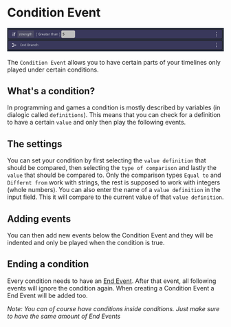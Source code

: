 # Condition Event
![image](./Images/Event_Condition.PNG)

The `Condition Event` allows you to have certain parts of your timelines only played under certain conditions.

## What's a condition?
In programming and games a condition is mostly described by variables (in dialogic called `definitions`).
This means that you can check for a definition to have a certain `value` and only then play the following events.

## The settings
You can set your condition by first selecting the `value definition` that should be compared, then selecting the `type of comparison` and lastly the `value` that should be compared to.
Only the comparison types `Equal to` and `Differnt from` work with strings, the rest is supposed to work with integers (whole numbers).
You can also enter the name of a `value definition` in the input field. This it will compare to the current value of that `value definition`. 

## Adding events
You can then add new events below the Condition Event and they will be indented and only be played when the condition is true.

## Ending a condition
Every condition needs to have an [End Event](./013.md). After that event, all following events will ignore the condition again.
When creating a Condition Event a End Event will be added too.

*Note: You can of course have conditions inside conditions. Just make sure to have the same amount of End Events*
